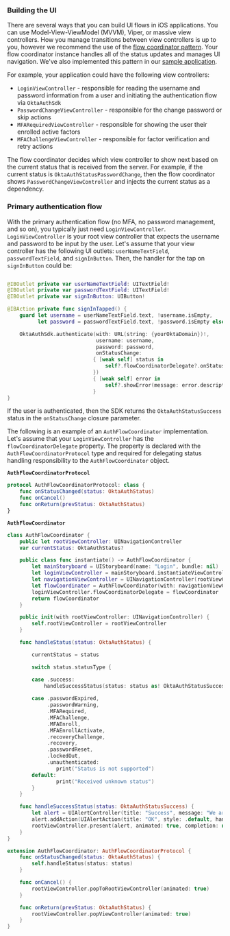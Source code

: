 ### Building the UI

There are several ways that you can build UI flows in iOS applications. You can use Model-View-ViewModel (MVVM), Viper, or massive view controllers. How you manage transitions between view controllers is up to you, however we recommend the use of the [flow coordinator pattern](https://medium.com/@dkw5877/flow-coordinators-333ed64f3dd). Your flow coordinator instance handles all of the status updates and manages UI navigation. We've also implemented this pattern in our [sample application](https://github.com/okta/samples-ios/tree/master/custom-sign-in).

For example, your application could have the following view controllers:
- `LoginViewController` - responsible for reading the username and password information from a user and initiating the authentication flow via `OktaAuthSdk`
- `PasswordChangeViewController` - responsible for the change password or skip actions
- `MFARequiredViewController` - responsible for showing the user their enrolled active factors
- `MFAChallengeViewController` - responsible for factor verification and retry actions

The flow coordinator decides which view controller to show next based on the current status that is received from the server. For example, if the current status is `OktaAuthStatusPasswordChange`, then the flow coordinator shows `PasswordChangeViewController` and injects the current status as a dependency.

### Primary authentication flow

With the primary authentication flow (no MFA, no password management, and so on), you typically just need `LoginViewController`. `LoginViewController` is your root view controller that expects the username and password to be input by the user. Let's assume that your view controller has the following UI outlets: `userNameTextField`, `passwordTextField`, and `signInButton`. Then, the handler for the tap on `signInButton` could be:

```swift

@IBOutlet private var userNameTextField: UITextField!
@IBOutlet private var passwordTextField: UITextField!
@IBOutlet private var signInButton: UIButton!

@IBAction private func signInTapped() {
    guard let username = userNameTextField.text, !username.isEmpty,
          let password = passwordTextField.text, !password.isEmpty else { return }

    OktaAuthSdk.authenticate(with: URL(string: {yourOktaDomain})!,
                             username: username,
                             password: password,
                             onStatusChange:
                            { [weak self] status in
                                self?.flowCoordinatorDelegate?.onStatusChanged(status: status)
                            })
                            { [weak self] error in
                                self?.showError(message: error.description)
                            }
}
```

If the user is authenticated, then the SDK returns the `OktaAuthStatusSuccess` status in the `onStatusChange` closure parameter.

The following is an example of an `AuthFlowCoordinator` implementation. Let's assume that your `LoginViewController` has the `flowCoordinatorDelegate` property. The property is declared with the `AuthFlowCoordinatorProtocol` type and required for delegating status handling responsibility to the `AuthFlowCoordinator` object.

**`AuthFlowCoordinatorProtocol`**

```swift
protocol AuthFlowCoordinatorProtocol: class {
    func onStatusChanged(status: OktaAuthStatus)
    func onCancel()
    func onReturn(prevStatus: OktaAuthStatus)
}
```

**`AuthFlowCoordinator`**

```swift
class AuthFlowCoordinator {
    public let rootViewController: UINavigationController
    var currentStatus: OktaAuthStatus?

    public class func instantiate() -> AuthFlowCoordinator {
        let mainStoryboard = UIStoryboard(name: "Login", bundle: nil)
        let loginViewController = mainStoryboard.instantiateViewController(withIdentifier: "LoginViewController") as! LoginViewController
        let navigationViewController = UINavigationController(rootViewController: loginViewController)
        let flowCoordinator = AuthFlowCoordinator(with: navigationViewController)
        loginViewController.flowCoordinatorDelegate = flowCoordinator
        return flowCoordinator
    }

    public init(with rootViewController: UINavigationController) {
        self.rootViewController = rootViewController
    }

    func handleStatus(status: OktaAuthStatus) {

        currentStatus = status

        switch status.statusType {

        case .success:
            handleSuccessStatus(status: status as! OktaAuthStatusSuccess)
        
        case .passwordExpired,
             .passwordWarning,
             .MFARequired,
             .MFAChallenge,
             .MFAEnroll,
             .MFAEnrollActivate,
             .recoveryChallenge,
             .recovery,
             .passwordReset,
             .lockedOut,
             .unauthenticated:
                print("Status is not supported")
        default:
                print("Received unknown status")
        }
    }

    func handleSuccessStatus(status: OktaAuthStatusSuccess) {
        let alert = UIAlertController(title: "Success", message: "We are signed in - \(status.sessionToken!)", preferredStyle: .alert)
        alert.addAction(UIAlertAction(title: "OK", style: .default, handler: nil))
        rootViewController.present(alert, animated: true, completion: nil)
    }
}

extension AuthFlowCoordinator: AuthFlowCoordinatorProtocol {
    func onStatusChanged(status: OktaAuthStatus) {
        self.handleStatus(status: status)
    }

    func onCancel() {
        rootViewController.popToRootViewController(animated: true)
    }

    func onReturn(prevStatus: OktaAuthStatus) {
        rootViewController.popViewController(animated: true)
    }
}
```
